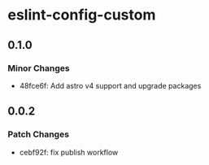 # eslint-config-custom

## 0.1.0

### Minor Changes

- 48fce6f: Add astro v4 support and upgrade packages

## 0.0.2

### Patch Changes

- cebf92f: fix publish workflow
